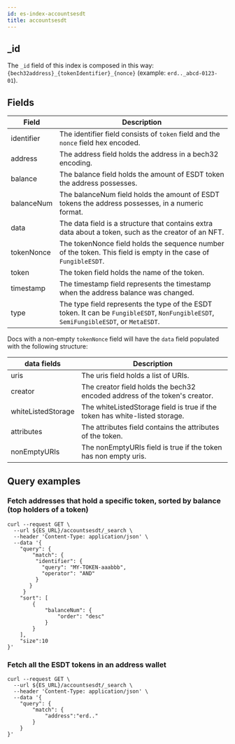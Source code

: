 ```yaml
---
id: es-index-accountsesdt
title: accountsesdt
---
```


## _id

The `_id` field of this index is composed in this way: `{bech32address}_{tokenIdentifier}_{nonce}` (example: `erd.._abcd-0123-01`).

## Fields

| Field       | Description                                                                                                                           |
|-------------|---------------------------------------------------------------------------------------------------------------------------------------|
| identifier  | The identifier field consists of `token` field and the `nonce` field hex encoded.                                                     |
| address     | The address field holds the address in a bech32 encoding.                                                                             |
| balance     | The balance field holds the amount of ESDT token the address possesses.                                                               |
| balanceNum  | The balanceNum field holds the amount of ESDT tokens the address possesses, in a numeric format.                                      |
| data        | The data field is a structure that contains extra data about a token, such as the creator of an NFT.                                  |
| tokenNonce  | The tokenNonce field holds the sequence number of the token. This field is empty in the case of `FungibleESDT`.                       |
| token       | The token field holds the name of the token.                                                                                          |
| timestamp   | The timestamp field represents the timestamp when the address balance was changed.                                                    |
| type        | The type field represents the type of the ESDT token. It can be `FungibleESDT`, `NonFungibleESDT`, `SemiFungibleESDT`, or `MetaESDT`. |


Docs with a non-empty `tokenNonce` field will have the `data` field populated with the following structure:

| data fields        | Description                                                                 |
|--------------------|-----------------------------------------------------------------------------|
| uris               | The uris field holds a list of URIs.                                        |
| creator            | The creator field holds the bech32 encoded address of the token's creator.  |
| whiteListedStorage | The whiteListedStorage field is true if the token has white-listed storage. |
| attributes         | The attributes field contains the attributes of the token.                  |
| nonEmptyURIs       | The nonEmptyURIs field is true if the token has non empty uris.             |


## Query examples

### Fetch addresses that hold a specific token, sorted by balance (top holders of a token)

```
curl --request GET \
  --url ${ES_URL}/accountsesdt/_search \
  --header 'Content-Type: application/json' \
  --data '{
    "query": {
        "match": {
         "identifier": {
           "query": "MY-TOKEN-aaabbb",
           "operator": "AND"
         }
       }
     }
    "sort": [
        {
            "balanceNum": {
                "order": "desc"
            }
        }
    ],
    "size":10
}'
```

### Fetch all the ESDT tokens in an address wallet

```
curl --request GET \
  --url ${ES_URL}/accountsesdt/_search \
  --header 'Content-Type: application/json' \
  --data '{
	"query": {
		"match": {
			"address":"erd.."
		}
	}
}'
```
